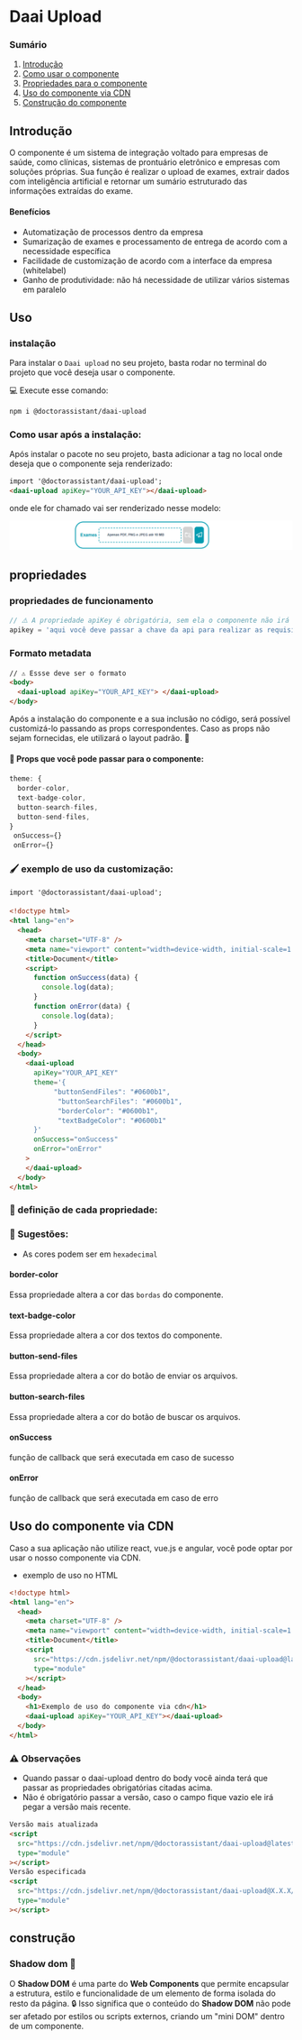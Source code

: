 # Daai Upload

### Sumário

1. [Introdução](#introdução)
2. [Como usar o componente](#uso)
3. [Propriedades para o componente](#propriedades)
4. [Uso do componente via CDN](#uso-do-componente-via-cdn)
5. [Construção do componente](#construção)

## Introdução

O componente é um sistema de integração voltado para empresas de saúde, como clínicas, sistemas de prontuário eletrônico e empresas com soluções próprias. Sua função é realizar o upload de exames, extrair dados com inteligência artificial e retornar um sumário estruturado das informações extraídas do exame.

#### Benefícios

- Automatização de processos dentro da empresa
- Sumarização de exames e processamento de entrega de acordo com a necessidade específica
- Facilidade de customização de acordo com a interface da empresa (whitelabel)
- Ganho de produtividade: não há necessidade de utilizar vários sistemas em paralelo

## Uso

### instalação

Para instalar o `Daai upload` no seu projeto, basta rodar no terminal do projeto que você deseja usar o componente.

💻 Execute esse comando:

```bash
npm i @doctorassistant/daai-upload
```

### Como usar após a instalação:

Após instalar o pacote no seu projeto, basta adicionar a tag <daai-upload> no local onde deseja que o componente seja renderizado:

```html
import '@doctorassistant/daai-upload';
<daai-upload apiKey="YOUR_API_KEY"></daai-upload>
```

onde ele for chamado vai ser renderizado nesse modelo:

![readme_component_layout.png](https://raw.githubusercontent.com/doctor-assistant/daai-upload/main/daai_upload.png)

## propriedades

### propriedades de funcionamento

```js
// ⚠️ A propriedade apiKey é obrigatória, sem ela o componente não irá fazer requisições a api
apikey = 'aqui você deve passar a chave da api para realizar as requisições';
```

### Formato metadata

```html
// ⚠️ Essse deve ser o formato
<body>
  <daai-upload apiKey="YOUR_API_KEY"> </daai-upload>
</body>
```

Após a instalação do componente e a sua inclusão no código, será possível customizá-lo passando as props correspondentes. Caso as props não sejam fornecidas, ele utilizará o layout padrão. 🎨

#### 📂 Props que você pode passar para o componente:

```js
theme: {
  border-color,
  text-badge-color,
  button-search-files,
  button-send-files,
}
 onSuccess={}
 onError={}
```

### 🖌️ exemplo de uso da customização:

```html
import '@doctorassistant/daai-upload';

<!doctype html>
<html lang="en">
  <head>
    <meta charset="UTF-8" />
    <meta name="viewport" content="width=device-width, initial-scale=1.0" />
    <title>Document</title>
    <script>
      function onSuccess(data) {
        console.log(data);
      }
      function onError(data) {
        console.log(data);
      }
    </script>
  </head>
  <body>
    <daai-upload
      apiKey="YOUR_API_KEY"
      theme='{
           "buttonSendFiles": "#0600b1",
            "buttonSearchFiles": "#0600b1",
            "borderColor": "#0600b1",
            "textBadgeColor": "#0600b1"
      }'
      onSuccess="onSuccess"
      onError="onError"
    >
    </daai-upload>
  </body>
</html>
```

### 🔎 definição de cada propriedade:

### 📎 Sugestões:

- As cores podem ser em `hexadecimal`

#### border-color

Essa propriedade altera a cor das `bordas` do componente.

#### text-badge-color

Essa propriedade altera a cor dos textos do componente.

#### button-send-files

Essa propriedade altera a cor do botão de enviar os arquivos.

#### button-search-files

Essa propriedade altera a cor do botão de buscar os arquivos.

#### onSuccess

função de callback que será executada em caso de sucesso

#### onError

função de callback que será executada em caso de erro

## Uso do componente via CDN

Caso a sua aplicação não utilize react, vue.js e angular, você pode optar por usar o nosso componente via CDN.

- exemplo de uso no HTML

```html
<!doctype html>
<html lang="en">
  <head>
    <meta charset="UTF-8" />
    <meta name="viewport" content="width=device-width, initial-scale=1.0" />
    <title>Document</title>
    <script
      src="https://cdn.jsdelivr.net/npm/@doctorassistant/daai-upload@latest/dist/DaaiUpload.js"
      type="module"
    ></script>
  </head>
  <body>
    <h1>Exemplo de uso do componente via cdn</h1>
    <daai-upload apiKey="YOUR_API_KEY"></daai-upload>
  </body>
</html>
```

### ⚠️ Observações

- Quando passar o daai-upload dentro do body você ainda terá que passar as propriedades obrigatórias citadas acima.
- Não é obrigatório passar a versão, caso o campo fique vazio ele irá pegar a versão mais recente.

```html
Versão mais atualizada
<script
  src="https://cdn.jsdelivr.net/npm/@doctorassistant/daai-upload@latest/dist/DaaiUpload.js"
  type="module"
></script>
Versão especificada
<script
  src="https://cdn.jsdelivr.net/npm/@doctorassistant/daai-upload@X.X.X/dist/DaaiUpload.js"
  type="module"
></script>
```

## construção

### Shadow dom 👻

O **Shadow DOM** é uma parte do **Web Components** que permite encapsular a estrutura, estilo e funcionalidade de um elemento de forma isolada do resto da página. 🔒 Isso significa que o conteúdo do **Shadow DOM** não pode ser afetado por estilos ou scripts externos, criando um "mini DOM" dentro de um componente.
